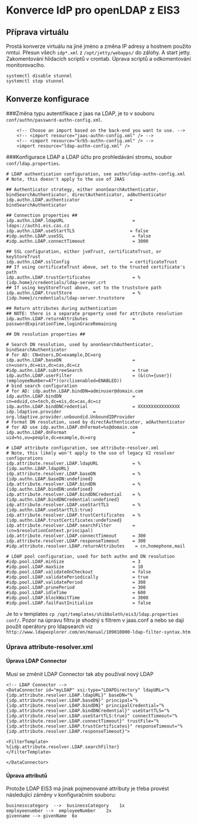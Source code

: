 # Konverce IdP pro openLDAP z EIS3
## Příprava virtuálu
Prostá konverze virtuálu na jiné jméno a změna IP adresy a hostnem použito nmtui. Přesun všech `idp*.xml` z `/opt/jetty/webapps/` do zálohy. A start jetty.
Zakomentování hlídacích scriptů v crontab. Úprava scriptů a odkomentování monitorovacího.
```
systemctl disable stunnel
systemctl stop stunnel
```
## Konverze konfigurace
###Změna typu autentifikace z jaas na LDAP, je to v souboru `conf/authn/password-authn-config.xml`.

```
    <!-- Choose an import based on the back-end you want to use. -->
    <!-- <import resource="jaas-authn-config.xml" /> -->
    <!-- <import resource="krb5-authn-config.xml" /> -->
    <import resource="ldap-authn-config.xml" />
```

###Konfigurace LDAP a LDAP účtu pro prohledávání stromu, soubor `conf/ldap.properties`.
```
# LDAP authentication configuration, see authn/ldap-authn-config.xml
# Note, this doesn't apply to the use of JAAS

## Authenticator strategy, either anonSearchAuthenticator, bindSearchAuthenticator, directAuthenticator, adAuthenticator
idp.authn.LDAP.authenticator                   = bindSearchAuthenticator

## Connection properties ##
idp.authn.LDAP.ldapURL                          = ldaps://auth1.eis.cas.cz
idp.authn.LDAP.useStartTLS                     = false
#idp.authn.LDAP.useSSL                          = false
#idp.authn.LDAP.connectTimeout                  = 3000

## SSL configuration, either jvmTrust, certificateTrust, or keyStoreTrust
idp.authn.LDAP.sslConfig                       = certificateTrust
## If using certificateTrust above, set to the trusted certificate's path
idp.authn.LDAP.trustCertificates                = %{idp.home}/credentials/ldap-server.crt
## If using keyStoreTrust above, set to the truststore path
idp.authn.LDAP.trustStore                       = %{idp.home}/credentials/ldap-server.truststore

## Return attributes during authentication
## NOTE: there is a separate property used for attribute resolution
idp.authn.LDAP.returnAttributes                 = passwordExpirationTime,loginGraceRemaining

## DN resolution properties ##

# Search DN resolution, used by anonSearchAuthenticator, bindSearchAuthenticator
# for AD: CN=Users,DC=example,DC=org
idp.authn.LDAP.baseDN                           = cn=users,dc=eis,dc=cas,dc=cz
#idp.authn.LDAP.subtreeSearch                   = true
idp.authn.LDAP.userFilter                       = (&(cn={user})(employeeNumber=47*)(orclisenabled=ENABLED))
# bind search configuration
# for AD: idp.authn.LDAP.bindDN=adminuser@domain.com
idp.authn.LDAP.bindDN                           = cn=eduid,cn=tech,dc=eis,dc=cas,dc=cz
idp.authn.LDAP.bindDNCredential                 = XXXXXXXXXXXXXXXX
idp.ldaptive.provider            = org.ldaptive.provider.unboundid.UnboundIDProvider
# Format DN resolution, used by directAuthenticator, adAuthenticator
# for AD use idp.authn.LDAP.dnFormat=%s@domain.com
idp.authn.LDAP.dnFormat                         = uid=%s,ou=people,dc=example,dc=org

# LDAP attribute configuration, see attribute-resolver.xml
# Note, this likely won't apply to the use of legacy V2 resolver configurations
idp.attribute.resolver.LDAP.ldapURL             = %{idp.authn.LDAP.ldapURL}
idp.attribute.resolver.LDAP.baseDN              = %{idp.authn.LDAP.baseDN:undefined}
idp.attribute.resolver.LDAP.bindDN              = %{idp.authn.LDAP.bindDN:undefined}
idp.attribute.resolver.LDAP.bindDNCredential    = %{idp.authn.LDAP.bindDNCredential:undefined}
idp.attribute.resolver.LDAP.useStartTLS         = %{idp.authn.LDAP.useStartTLS:true}
idp.attribute.resolver.LDAP.trustCertificates   = %{idp.authn.LDAP.trustCertificates:undefined}
idp.attribute.resolver.LDAP.searchFilter        = (cn=$resolutionContext.principal)
idp.attribute.resolver.LDAP.connectTimeout      = 300
idp.attribute.resolver.LDAP.responseTimeout     = 300
#idp.attribute.resolver.LDAP.returnAttributes    = cn,homephone,mail

# LDAP pool configuration, used for both authn and DN resolution
#idp.pool.LDAP.minSize                          = 3
#idp.pool.LDAP.maxSize                          = 10
#idp.pool.LDAP.validateOnCheckout               = false
#idp.pool.LDAP.validatePeriodically             = true
#idp.pool.LDAP.validatePeriod                   = 300
#idp.pool.LDAP.prunePeriod                      = 300
#idp.pool.LDAP.idleTime                         = 600
#idp.pool.LDAP.blockWaitTime                    = 3000
#idp.pool.LDAP.failFastInitialize               = false
```
Je to v templates `cp /opt/templates/shibboleth/eis3/ldap.properties conf/`. Pozor na úpravu filtru je shodný s filtrem v jaas.conf a nebo se dají použít operátory pro ldapsearch viz `http://www.ldapexplorer.com/en/manual/109010000-ldap-filter-syntax.htm`

### Úprava attribute-resolver.xml
#### Úprava LDAP Connector
Musí se změnit LDAP Connector tak aby používal nový LDAP
```
<!-- LDAP Connector -->
<DataConnector id="myLDAP" xsi:type="LDAPDirectory" ldapURL="%{idp.attribute.resolver.LDAP.ldapURL}" baseDN="%{idp.attribute.resolver.LDAP.baseDN}" principal="%{idp.attribute.resolver.LDAP.bindDN}" principalCredential="%{idp.attribute.resolver.LDAP.bindDNCredential}" useStartTLS="%{idp.attribute.resolver.LDAP.useStartTLS:true}" connectTimeout="%{idp.attribute.resolver.LDAP.connectTimeout}" trustFile="%{idp.attribute.resolver.LDAP.trustCertificates}" responseTimeout="%{idp.attribute.resolver.LDAP.responseTimeout}">

<FilterTemplate>
%{idp.attribute.resolver.LDAP.searchFilter}
</FilterTemplate>

</DataConnector>
```
#### Úprava attributů
Protože LDAP EIS3 má jinak pojmenované attributy je třeba provést následující záměny v konfiguračním souboru:
```
businesscategory  -->  businessCategory    1x
employeenumber -->  employeeNumber    2x
givenname --> givenName  6x


